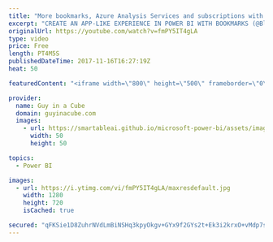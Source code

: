```yaml
---
title: "More bookmarks, Azure Analysis Services and subscriptions with Power BI"
excerpt: "CREATE AN APP-LIKE EXPERIENCE IN POWER BI WITH BOOKMARKS (@BlueGraniteInc) https://www.blue-granite.com/blog/create-an-app-like-experience-in-power-bi-with-bookmarks  When to Scale-Up or Scale-Out with Azure Analysis Services (@SQLbyoBI) http://byobi.com/2017/11/when-to-scale-up-or-scale-out-with-azure-analysis-services/"
originalUrl: https://youtube.com/watch?v=fmPY5IT4gLA
type: video
price: Free
length: PT4M5S
publishedDateTime: 2017-11-16T16:27:19Z
heat: 50

featuredContent: "<iframe width=\"800\" height=\"500\" frameborder=\"0\" src=\"https://www.youtube.com/embed/fmPY5IT4gLA\" allow=\"accelerometer; autoplay; encrypted-media; gyroscope; picture-in-picture\" allowfullscreen></iframe>"

provider:
  name: Guy in a Cube
  domain: guyinacube.com
  images:
    - url: https://smartableai.github.io/microsoft-power-bi/assets/images/organizations/guyinacube.com-50x50.jpg
      width: 50
      height: 50

topics:
  - Power BI

images:
  - url: https://i.ytimg.com/vi/fmPY5IT4gLA/maxresdefault.jpg
    width: 1280
    height: 720
    isCached: true

secured: "qFKSie1D8ZuhrNVdLmBiNSHq3kpyOkgv+GYx9f2GYs2t+Ek3i2krxO+vMdp7snrXR/GeSC2Dy5ZEtDTqTf9FEYw82c8s8wWu5XTyMavLZBRm/qHRZrCK/BG2fPepGGW8hmy5/z+cDVuNbG8mTqkkl0CZ1gYDMDvZWwb1MDyae+CM+j2vjWexn1ZUhoFvtfLqffz7mw1JciJkx3J6neo7pO7CjpkeCo+0dN8cBpD2yUiaCVfr9vmjJRLChkpHVz3cOv3FSNXauaNgTKPnWfUiAM3RMKCfTZ3R4HSLz47jkPtegl/8TWM38lwcxXyqEA5xt6jXmhch7eMwKYCGzQKLyK7iYgJoSnH2aeC39uk0y30+tu8DJ0pN6NOLdIgWeg0d84MLs/EJ+4IzWYnL5cy4sWMNsuurLjaZdPC/WLrOsTk=;oOqFoYQ3a25TXlDLgwOobA=="
---
```


